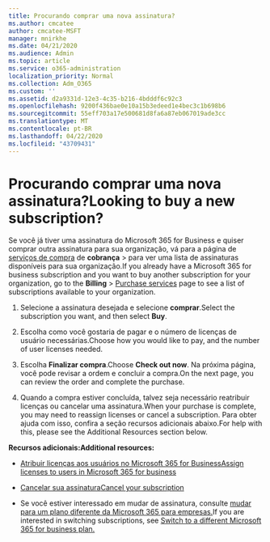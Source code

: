 ```yaml
---
title: Procurando comprar uma nova assinatura?
ms.author: cmcatee
author: cmcatee-MSFT
manager: mnirkhe
ms.date: 04/21/2020
ms.audience: Admin
ms.topic: article
ms.service: o365-administration
localization_priority: Normal
ms.collection: Adm_O365
ms.custom: ''
ms.assetid: d2a9331d-12e3-4c35-b216-4bdddf6c92c3
ms.openlocfilehash: 9200f436bae0e10a15b3edeed1e4bec3c1b698b6
ms.sourcegitcommit: 55eff703a17e500681d8fa6a87eb067019ade3cc
ms.translationtype: MT
ms.contentlocale: pt-BR
ms.lasthandoff: 04/22/2020
ms.locfileid: "43709431"
---
```

# <a name="looking-to-buy-a-new-subscription"></a><span data-ttu-id="c5427-102">Procurando comprar uma nova assinatura?</span><span class="sxs-lookup"><span data-stu-id="c5427-102">Looking to buy a new subscription?</span></span>

<span data-ttu-id="c5427-103">Se você já tiver uma assinatura do Microsoft 365 for Business e quiser comprar outra assinatura para sua organização, vá para a página de [serviços de compra](https://go.microsoft.com/fwlink/p/?linkid=868433) de **cobrança** \> para ver uma lista de assinaturas disponíveis para sua organização.</span><span class="sxs-lookup"><span data-stu-id="c5427-103">If you already have a Microsoft 365 for business subscription and you want to buy another subscription for your organization, go to the **Billing** \> [Purchase services](https://go.microsoft.com/fwlink/p/?linkid=868433) page to see a list of subscriptions available to your organization.</span></span>
 
1. <span data-ttu-id="c5427-104">Selecione a assinatura desejada e selecione **comprar**.</span><span class="sxs-lookup"><span data-stu-id="c5427-104">Select the subscription you want, and then select **Buy**.</span></span>

2. <span data-ttu-id="c5427-105">Escolha como você gostaria de pagar e o número de licenças de usuário necessárias.</span><span class="sxs-lookup"><span data-stu-id="c5427-105">Choose how you would like to pay, and the number of user licenses needed.</span></span>

3. <span data-ttu-id="c5427-106">Escolha **Finalizar compra**.</span><span class="sxs-lookup"><span data-stu-id="c5427-106">Choose **Check out now**.</span></span> <span data-ttu-id="c5427-107">Na próxima página, você pode revisar a ordem e concluir a compra.</span><span class="sxs-lookup"><span data-stu-id="c5427-107">On the next page, you can review the order and complete the purchase.</span></span>

4. <span data-ttu-id="c5427-108">Quando a compra estiver concluída, talvez seja necessário reatribuir licenças ou cancelar uma assinatura.</span><span class="sxs-lookup"><span data-stu-id="c5427-108">When your purchase is complete, you may need to reassign licenses or cancel a subscription.</span></span> <span data-ttu-id="c5427-109">Para obter ajuda com isso, confira a seção recursos adicionais abaixo.</span><span class="sxs-lookup"><span data-stu-id="c5427-109">For help with this, please see the Additional Resources section below.</span></span>

 <span data-ttu-id="c5427-110">**Recursos adicionais:**</span><span class="sxs-lookup"><span data-stu-id="c5427-110">**Additional resources:**</span></span>
  
- [<span data-ttu-id="c5427-111">Atribuir licenças aos usuários no Microsoft 365 for Business</span><span class="sxs-lookup"><span data-stu-id="c5427-111">Assign licenses to users in Microsoft 365 for business</span></span>](https://docs.microsoft.com/office365/admin/subscriptions-and-billing/assign-licenses-to-users)
    
- [<span data-ttu-id="c5427-112">Cancelar sua assinatura</span><span class="sxs-lookup"><span data-stu-id="c5427-112">Cancel your subscription</span></span>](https://docs.microsoft.com/office365/admin/subscriptions-and-billing/cancel-your-subscription)
    
- <span data-ttu-id="c5427-113">Se você estiver interessado em mudar de assinatura, consulte [mudar para um plano diferente da Microsoft 365 para empresas.](https://docs.microsoft.com/office365/admin/subscriptions-and-billing/switch-to-a-different-plan)</span><span class="sxs-lookup"><span data-stu-id="c5427-113">If you are interested in switching subscriptions, see [Switch to a different Microsoft 365 for business plan.](https://docs.microsoft.com/office365/admin/subscriptions-and-billing/switch-to-a-different-plan)</span></span>